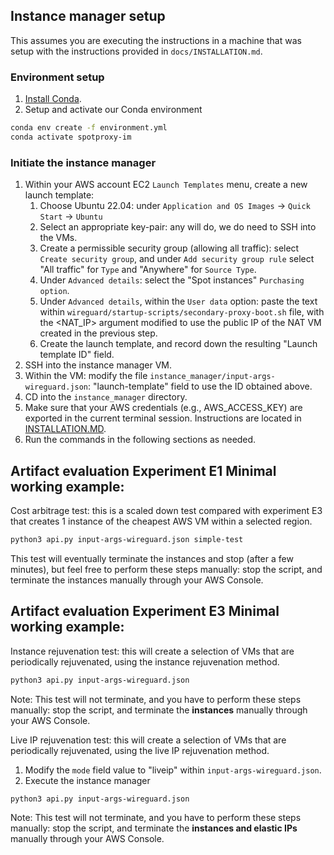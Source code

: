 ## Instance manager setup
This assumes you are executing the instructions in a machine that was setup with the instructions provided in `docs/INSTALLATION.md`. 

### Environment setup
1. [Install Conda](https://docs.anaconda.com/miniconda/#quick-command-line-install). 
2. Setup and activate our Conda environment
```bash
conda env create -f environment.yml
conda activate spotproxy-im
```

### Initiate the instance manager
1. Within your AWS account EC2 `Launch Templates` menu, create a new launch template: 
    1. Choose Ubuntu 22.04: under `Application and OS Images` -> `Quick Start` -> `Ubuntu`
    2. Select an appropriate key-pair: any will do, we do need to SSH into the VMs. 
    3. Create a permissible security group (allowing all traffic): select `Create security group`, and under `Add security group rule` select "All traffic" for `Type` and "Anywhere" for `Source Type`. 
    4. Under `Advanced details`: select the "Spot instances" `Purchasing option`. 
    5. Under `Advanced details`, within the `User data` option: paste the text within `wireguard/startup-scripts/secondary-proxy-boot.sh` file, with the <NAT_IP> argument modified to use the public IP of the NAT VM created in the previous step.
    6. Create the launch template, and record down the resulting "Launch template ID" field. 
2. SSH into the instance manager VM. 
3. Within the VM: modify the file `instance_manager/input-args-wireguard.json`: "launch-template" field to use the ID obtained above. 
4. CD into the `instance_manager` directory. 
5. Make sure that your AWS credentials (e.g., AWS_ACCESS_KEY) are exported in the current terminal session. Instructions are located in [INSTALLATION.MD](https://github.com/spotproxy-project/spotproxy/blob/main/docs/INSTALLATION.md).
6. Run the commands in the following sections as needed. 

## Artifact evaluation Experiment E1 Minimal working example:
Cost arbitrage test: this is a scaled down test compared with experiment E3 that creates 1 instance of the cheapest AWS VM within a selected region. 
```bash
python3 api.py input-args-wireguard.json simple-test
```
This test will eventually terminate the instances and stop (after a few minutes), but feel free to perform these steps manually: stop the script, and terminate the instances manually through your AWS Console. 

## Artifact evaluation Experiment E3 Minimal working example:

Instance rejuvenation test: this will create a selection of VMs that are periodically rejuvenated, using the instance rejuvenation method. 
```bash
python3 api.py input-args-wireguard.json
```
Note: This test will not terminate, and you have to perform these steps manually: stop the script, and terminate the **instances** manually through your AWS Console. 

Live IP rejuvenation test: this will create a selection of VMs that are periodically rejuvenated, using the live IP rejuvenation method. 
1. Modify the `mode` field value to "liveip" within `input-args-wireguard.json`. 
2. Execute the instance manager
```bash
python3 api.py input-args-wireguard.json
```
Note: This test will not terminate, and you have to perform these steps manually: stop the script, and terminate the **instances and elastic IPs** manually through your AWS Console. 